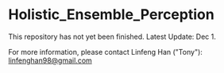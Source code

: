 # Holistic_Ensemble_Perception

This repository has not yet been finished. Latest Update: Dec 1.

For more information, please contact Linfeng Han ("Tony"): linfenghan98@gmail.com
